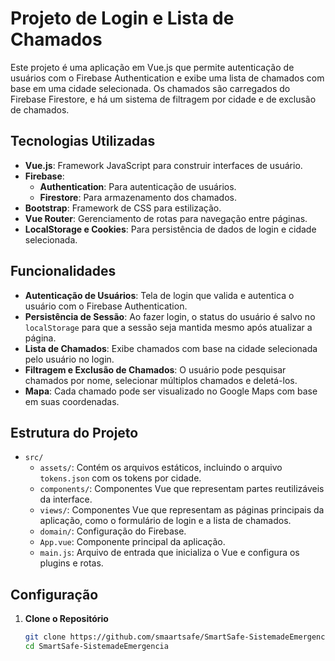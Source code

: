 # Projeto de Login e Lista de Chamados

Este projeto é uma aplicação em Vue.js que permite autenticação de usuários com o Firebase Authentication e exibe uma lista de chamados com base em uma cidade selecionada. Os chamados são carregados do Firebase Firestore, e há um sistema de filtragem por cidade e de exclusão de chamados.

## Tecnologias Utilizadas

- **Vue.js**: Framework JavaScript para construir interfaces de usuário.
- **Firebase**:
  - **Authentication**: Para autenticação de usuários.
  - **Firestore**: Para armazenamento dos chamados.
- **Bootstrap**: Framework de CSS para estilização.
- **Vue Router**: Gerenciamento de rotas para navegação entre páginas.
- **LocalStorage e Cookies**: Para persistência de dados de login e cidade selecionada.

## Funcionalidades

- **Autenticação de Usuários**: Tela de login que valida e autentica o usuário com o Firebase Authentication.
- **Persistência de Sessão**: Ao fazer login, o status do usuário é salvo no `localStorage` para que a sessão seja mantida mesmo após atualizar a página.
- **Lista de Chamados**: Exibe chamados com base na cidade selecionada pelo usuário no login.
- **Filtragem e Exclusão de Chamados**: O usuário pode pesquisar chamados por nome, selecionar múltiplos chamados e deletá-los.
- **Mapa**: Cada chamado pode ser visualizado no Google Maps com base em suas coordenadas.

## Estrutura do Projeto

- `src/`
  - `assets/`: Contém os arquivos estáticos, incluindo o arquivo `tokens.json` com os tokens por cidade.
  - `components/`: Componentes Vue que representam partes reutilizáveis da interface.
  - `views/`: Componentes Vue que representam as páginas principais da aplicação, como o formulário de login e a lista de chamados.
  - `domain/`: Configuração do Firebase.
  - `App.vue`: Componente principal da aplicação.
  - `main.js`: Arquivo de entrada que inicializa o Vue e configura os plugins e rotas.

## Configuração

1. **Clone o Repositório**

   ```bash
   git clone https://github.com/smaartsafe/SmartSafe-SistemadeEmergencia.git
   cd SmartSafe-SistemadeEmergencia
